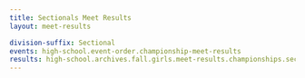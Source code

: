 ```yaml
---
title: Sectionals Meet Results
layout: meet-results

division-suffix: Sectional
events: high-school.event-order.championship-meet-results
results: high-school.archives.fall.girls.meet-results.championships.sectionals.event-results
---
```

